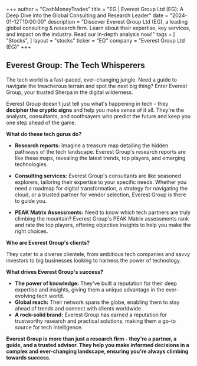 +++
author = "CashMoneyTrades"
title = "EG |  Everest Group Ltd (EG): A Deep Dive into the Global Consulting and Research Leader"
date = "2024-01-12T10:00:00"
description = "Discover Everest Group Ltd (EG), a leading global consulting & research firm. Learn about their expertise, key services, and impact on the industry. Read our in-depth analysis now!"
tags = [
"Stocks",
]
layout = "stocks"
ticker = "EG"
company = "Everest Group Ltd (EG)"
+++
        


## Everest Group:  The Tech Whisperers 

The tech world is a fast-paced, ever-changing jungle.  Need a guide to navigate the treacherous terrain and spot the next big thing?  Enter Everest Group, your trusted Sherpa in the digital wilderness.

Everest Group doesn't just tell you what's happening in tech - they **decipher the cryptic signs** and help you make sense of it all.  They're the analysts, consultants, and soothsayers who predict the future and keep you one step ahead of the game. 

**What do these tech gurus do?**

* **Research reports:** Imagine a treasure map detailing the hidden pathways of the tech landscape.  Everest Group's research reports are like these maps, revealing the latest trends, top players, and emerging technologies.

* **Consulting services:**  Everest Group's consultants are like seasoned explorers,  tailoring their expertise to your specific needs. Whether you need a roadmap for digital transformation, a strategy for navigating the cloud, or a trusted partner for vendor selection, Everest Group is there to guide you.

* **PEAK Matrix Assessments:**  Need to know which tech partners are truly climbing the mountain? Everest Group's PEAK Matrix assessments rank and rate the top players, offering objective insights to help you make the right choices. 

**Who are Everest Group's clients?**

They cater to a diverse clientele, from ambitious tech companies and savvy investors to big businesses looking to harness the power of technology. 

**What drives Everest Group's success?**

* **The power of knowledge:** They've built a reputation for their deep expertise and insights, giving them a unique advantage in the ever-evolving tech world.
* **Global reach:** Their network spans the globe, enabling them to stay ahead of trends and connect with clients worldwide.
* **A rock-solid brand:** Everest Group has earned a reputation for trustworthy research and practical solutions,  making them a go-to source for tech intelligence.

**Everest Group is more than just a research firm - they're a partner, a guide, and a trusted advisor.  They help you make informed decisions in a complex and ever-changing landscape, ensuring you're always climbing towards success.** 

        